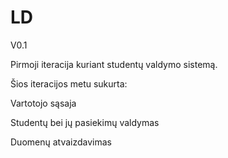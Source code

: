 # LD
  V0.1
  
  
  Pirmoji iteracija kuriant studentų valdymo sistemą.
  
  Šios iteracijos metu sukurta:
  
  Vartotojo sąsaja
  
  Studentų bei jų pasiekimų valdymas
  
  Duomenų atvaizdavimas
  
